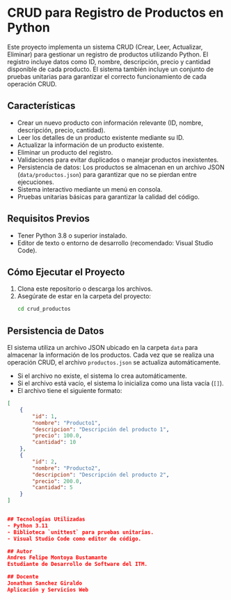 # CRUD para Registro de Productos en Python

Este proyecto implementa un sistema CRUD (Crear, Leer, Actualizar, Eliminar) para gestionar un registro de productos utilizando Python. 
El registro incluye datos como ID, nombre, descripción, precio y cantidad disponible de cada producto. 
El sistema también incluye un conjunto de pruebas unitarias para garantizar el correcto funcionamiento de cada operación CRUD.

## Características
- Crear un nuevo producto con información relevante (ID, nombre, descripción, precio, cantidad).
- Leer los detalles de un producto existente mediante su ID.
- Actualizar la información de un producto existente.
- Eliminar un producto del registro.
- Validaciones para evitar duplicados o manejar productos inexistentes.
- Persistencia de datos: Los productos se almacenan en un archivo JSON (`data/productos.json`) para garantizar que no se pierdan entre ejecuciones.
- Sistema interactivo mediante un menú en consola.
- Pruebas unitarias básicas para garantizar la calidad del código.

## Requisitos Previos
- Tener Python 3.8 o superior instalado.
- Editor de texto o entorno de desarrollo (recomendado: Visual Studio Code).

## Cómo Ejecutar el Proyecto

1. Clona este repositorio o descarga los archivos.
2. Asegúrate de estar en la carpeta del proyecto:
   ```bash
   cd crud_productos

## Persistencia de Datos

El sistema utiliza un archivo JSON ubicado en la carpeta `data` para almacenar la información de los productos. Cada vez que se realiza una operación CRUD, el archivo `productos.json` se actualiza automáticamente.

- Si el archivo no existe, el sistema lo crea automáticamente.
- Si el archivo está vacío, el sistema lo inicializa como una lista vacía (`[]`).
- El archivo tiene el siguiente formato:
```json
[
    {
        "id": 1,
        "nombre": "Producto1",
        "descripcion": "Descripción del producto 1",
        "precio": 100.0,
        "cantidad": 10
    },
    {
        "id": 2,
        "nombre": "Producto2",
        "descripcion": "Descripción del producto 2",
        "precio": 200.0,
        "cantidad": 5
    }
]


## Tecnologías Utilizadas
- Python 3.11
- Biblioteca `unittest` para pruebas unitarias.
- Visual Studio Code como editor de código.

## Autor
Andres Felipe Montoya Bustamante
Estudiante de Desarrollo de Software del ITM. 

## Docente
Jonathan Sanchez Giraldo
Aplicación y Servicios Web